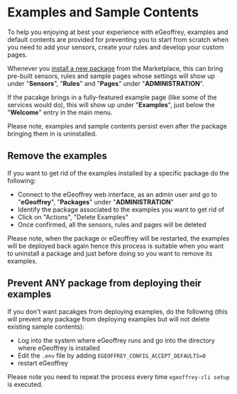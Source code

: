 # Examples and Sample Contents

To help you enjoying at best your experience with eGeoffrey, examples and default contents are provided for preventing you to start from scratch when you need to add your sensors, create your rules and develop your custom pages.

Whenever you [install a new package](/configure/packages) from the Marketplace, this can bring pre-built sensors, rules and sample pages whose settings will show up under "**Sensors**", "**Rules**" and "**Pages**" under "**ADMINISTRATION**". 

If the pacakge brings in a fully-featured example page (like some of the services would do), this will show up under "**Examples**", just below the "**Welcome**" entry in the main menu.

Please note, examples and sample contents persist even after the package bringing them in is uninstalled.

## Remove the examples

If you want to get rid of the examples installed by a specific package do the following:

* Connect to the eGeoffrey web interface, as an admin user and go to "**eGeoffrey**", "**Packages**" under "**ADMINISTRATION**"
* Identify the package associated to the examples you want to get rid of
* Click on "Actions", "Delete Examples"
* Once confirmed, all the sensors, rules and pages will be deleted

Please note, when the package or eGeoffrey will be restarted, the examples will be deployed back again hence this process is suitable when you want to uninstall a package and just before doing so you want to remove its examples.
    
## Prevent ANY package from deploying their examples

If you don't want pacakges from deploying examples, do the following (this will prevent any package from deploying examples but will not delete existing sample contents):

* Log into the system where eGeoffrey runs and go into the directory where eGeoffrey is installed
* Edit the `.env` file by adding `EGEOFFREY_CONFIG_ACCEPT_DEFAULTS=0`
* restart eGeoffrey

Please note you need to repeat the process every time `egeoffrey-cli setup` is executed.